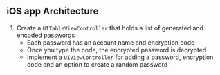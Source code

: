 ## iOS app Architecture

1. Create a `UITableViewController` that holds a list of generated and encoded passwords
    * Each password has an account name and encryption code
    * Once you type the code, the encrypted password is decrypted
    * Implement a `UIViewController` for adding a password, encryption code and an option to create a random password
